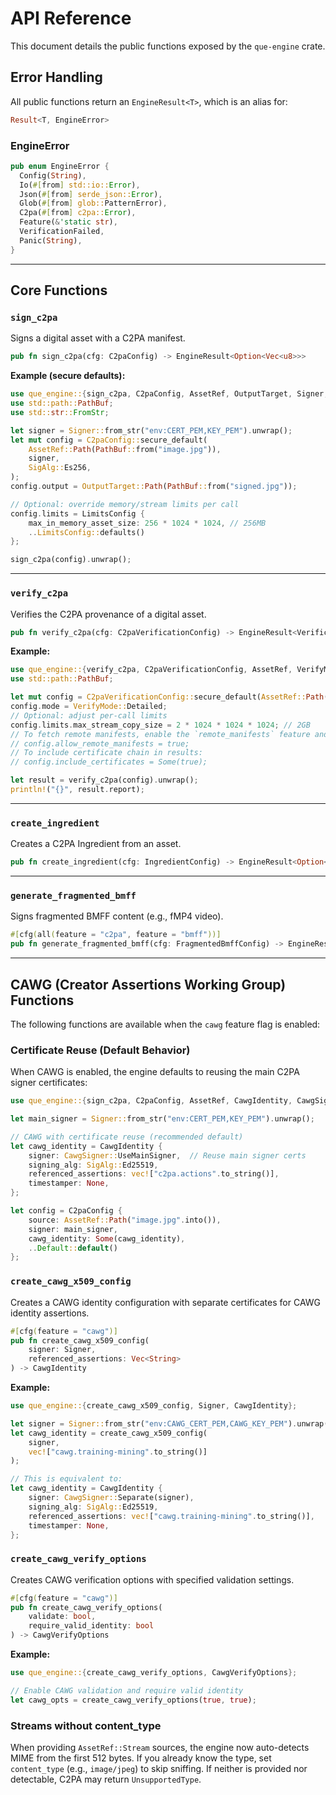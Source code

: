 # API Reference

This document details the public functions exposed by the `que-engine` crate.

## Error Handling

All public functions return an `EngineResult<T>`, which is an alias for:
```rust
Result<T, EngineError>
```

### EngineError
```rust
pub enum EngineError {
  Config(String),
  Io(#[from] std::io::Error),
  Json(#[from] serde_json::Error),
  Glob(#[from] glob::PatternError),
  C2pa(#[from] c2pa::Error),
  Feature(&'static str),
  VerificationFailed,
  Panic(String),
}
```

---

## Core Functions

### `sign_c2pa`
Signs a digital asset with a C2PA manifest.

```rust
pub fn sign_c2pa(cfg: C2paConfig) -> EngineResult<Option<Vec<u8>>>
```

**Example (secure defaults):**
```rust
use que_engine::{sign_c2pa, C2paConfig, AssetRef, OutputTarget, Signer, SigAlg, LimitsConfig};
use std::path::PathBuf;
use std::str::FromStr;

let signer = Signer::from_str("env:CERT_PEM,KEY_PEM").unwrap();
let mut config = C2paConfig::secure_default(
    AssetRef::Path(PathBuf::from("image.jpg")),
    signer,
    SigAlg::Es256,
);
config.output = OutputTarget::Path(PathBuf::from("signed.jpg"));

// Optional: override memory/stream limits per call
config.limits = LimitsConfig {
    max_in_memory_asset_size: 256 * 1024 * 1024, // 256MB
    ..LimitsConfig::defaults()
};

sign_c2pa(config).unwrap();
```

---

### `verify_c2pa`
Verifies the C2PA provenance of a digital asset.

```rust
pub fn verify_c2pa(cfg: C2paVerificationConfig) -> EngineResult<VerificationResult>
```

**Example:**
```rust
use que_engine::{verify_c2pa, C2paVerificationConfig, AssetRef, VerifyMode, TrustPolicyConfig, LimitsConfig};
use std::path::PathBuf;

let mut config = C2paVerificationConfig::secure_default(AssetRef::Path(PathBuf::from("signed.jpg")));
config.mode = VerifyMode::Detailed;
// Optional: adjust per-call limits
config.limits.max_stream_copy_size = 2 * 1024 * 1024 * 1024; // 2GB
// To fetch remote manifests, enable the `remote_manifests` feature and opt-in:
// config.allow_remote_manifests = true;
// To include certificate chain in results:
// config.include_certificates = Some(true);

let result = verify_c2pa(config).unwrap();
println!("{}", result.report);
```

---

### `create_ingredient`
Creates a C2PA Ingredient from an asset.

```rust
pub fn create_ingredient(cfg: IngredientConfig) -> EngineResult<Option<Vec<u8>>>
```

---

### `generate_fragmented_bmff`
Signs fragmented BMFF content (e.g., fMP4 video).

```rust
#[cfg(all(feature = "c2pa", feature = "bmff"))]
pub fn generate_fragmented_bmff(cfg: FragmentedBmffConfig) -> EngineResult<()>
```

---

## CAWG (Creator Assertions Working Group) Functions

The following functions are available when the `cawg` feature flag is enabled:

### Certificate Reuse (Default Behavior)

When CAWG is enabled, the engine defaults to reusing the main C2PA signer certificates:

```rust
use que_engine::{sign_c2pa, C2paConfig, AssetRef, CawgIdentity, CawgSigner};

let main_signer = Signer::from_str("env:CERT_PEM,KEY_PEM").unwrap();

// CAWG with certificate reuse (recommended default)
let cawg_identity = CawgIdentity {
    signer: CawgSigner::UseMainSigner,  // Reuse main signer certs
    signing_alg: SigAlg::Ed25519,
    referenced_assertions: vec!["c2pa.actions".to_string()],
    timestamper: None,
};

let config = C2paConfig {
    source: AssetRef::Path("image.jpg".into()),
    signer: main_signer,
    cawg_identity: Some(cawg_identity),
    ..Default::default()
};
```

### `create_cawg_x509_config`
Creates a CAWG identity configuration with separate certificates for CAWG identity assertions.

```rust
#[cfg(feature = "cawg")]
pub fn create_cawg_x509_config(
    signer: Signer,
    referenced_assertions: Vec<String>
) -> CawgIdentity
```

**Example:**
```rust
use que_engine::{create_cawg_x509_config, Signer, CawgIdentity};

let signer = Signer::from_str("env:CAWG_CERT_PEM,CAWG_KEY_PEM").unwrap();
let cawg_identity = create_cawg_x509_config(
    signer,
    vec!["cawg.training-mining".to_string()]
);

// This is equivalent to:
let cawg_identity = CawgIdentity {
    signer: CawgSigner::Separate(signer),
    signing_alg: SigAlg::Ed25519,
    referenced_assertions: vec!["cawg.training-mining".to_string()],
    timestamper: None,
};
```

### `create_cawg_verify_options`
Creates CAWG verification options with specified validation settings.

```rust
#[cfg(feature = "cawg")]
pub fn create_cawg_verify_options(
    validate: bool,
    require_valid_identity: bool
) -> CawgVerifyOptions
```

**Example:**
```rust
use que_engine::{create_cawg_verify_options, CawgVerifyOptions};

// Enable CAWG validation and require valid identity
let cawg_opts = create_cawg_verify_options(true, true);
```

### Streams without content_type

When providing `AssetRef::Stream` sources, the engine now auto-detects MIME from the first 512 bytes. If you already know the type, set `content_type` (e.g., `image/jpeg`) to skip sniffing. If neither is provided nor detectable, C2PA may return `UnsupportedType`.
